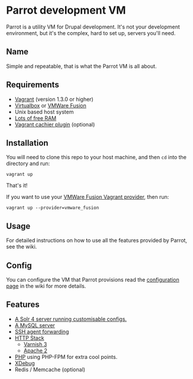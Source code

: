 Parrot development VM
=====================

Parrot is a utility VM for Drupal development. It's not your development environment,
but it's the complex, hard to set up, servers you'll need.


Name
----

Simple and repeatable, that is what the Parrot VM is all about.


Requirements
------------

* [Vagrant](http://www.vagrantup.com/) (version 1.3.0 or higher)
* [Virtualbox](https://www.virtualbox.org/) or [VMWare Fusion](http://www.vmware.com/uk/products/fusion)
* Unix based host system
* [Lots of free RAM](http://lmgtfy.com/?q=computer+memory+upgrade)
* [Vagrant cachier plugin](https://github.com/fgrehm/vagrant-cachier#installation) (optional)


Installation
------------

You will need to clone this repo to your host machine, and then `cd` into the directory and run:

    vagrant up

That's it!

If you want to use your [VMWare Fusion Vagrant provider](http://www.vagrantup.com/vmware), then run:

    vagrant up --provider=vmware_fusion


Usage
-----

For detailed instructions on how to use all the features provided by Parrot, see the wiki.


Config
------
You can configure the VM that Parrot provisions read the [configuration page](https://github.com/computerminds/parrot/wiki/Configuration) in the wiki for more details.


Features
--------

* [A Solr 4 server running customisable configs.](https://github.com/computerminds/parrot/wiki/Solr-4-server)
* [A MySQL server](https://github.com/computerminds/parrot/wiki/Mysql-server)
* [SSH agent forwarding](https://github.com/computerminds/parrot/wiki/SSH-agent-forwarding)
* [HTTP Stack](https://github.com/computerminds/parrot/wiki/HTTP-stack)
  * [Varnish 3](https://github.com/computerminds/parrot/wiki/Varnish-3)
  * [Apache 2](https://github.com/computerminds/parrot/wiki/Apache-2)
* [PHP](https://github.com/computerminds/parrot/wiki/PHP) using PHP-FPM for extra cool points.
* [XDebug](https://github.com/computerminds/parrot/wiki/PHP-XDebug)
* Redis / Memcache (optional)
